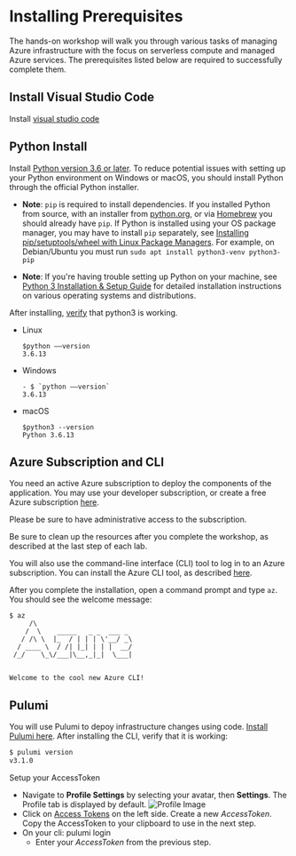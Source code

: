 # Installing Prerequisites

The hands-on workshop will walk you through various tasks of managing Azure infrastructure with the focus on serverless compute and managed Azure services. The prerequisites listed below are required to successfully complete them.

## Install Visual Studio Code
   Install [visual studio code](https://code.visualstudio.com/download)

## Python Install
Install [Python version 3.6 or later](https://www.python.org/downloads/). To reduce potential issues with setting up your Python environment on Windows or macOS, you should install Python through the official Python installer.
   
   * **Note**: `pip` is required to install dependencies. If you installed Python from source, with an installer from [python.org](https://www.python.org/), or 
     via [Homebrew](https://brew.sh/) you should already have `pip`. 
     If Python is installed using your OS package manager, you may have to install `pip` separately, see 
     [Installing pip/setuptools/wheel with Linux Package Managers](https://packaging.python.org/guides/installing-using-linux-tools/). 
     For example, on Debian/Ubuntu you must run `sudo apt install python3-venv python3-pip`
   
   * **Note**: If you're having trouble setting up Python on your machine, 
     see [Python 3 Installation & Setup Guide](https://realpython.com/installing-python/) for detailed installation instructions on various operating systems and distributions.

After installing, [verify](https://phoenixnap.com/kb/check-python-version) that python3 is working.
   * Linux
      ```
     $python ––version
     3.6.13
     ```
   * Windows
     ```
     - $ `python ––version`
     3.6.13
     ```
   * macOS
     ```
     $python3 --version
     Python 3.6.13
     ```

## Azure Subscription and CLI

You need an active Azure subscription to deploy the components of the application. You may use your developer subscription, or create a free Azure subscription [here](https://azure.microsoft.com/free/).

Please be sure to have administrative access to the subscription.

Be sure to clean up the resources after you complete the workshop, as described at the last step of each lab.

You will also use the command-line interface (CLI) tool to log in to an Azure subscription. You can install the Azure CLI tool, as described [here](https://docs.microsoft.com/en-us/cli/azure/install-azure-cli?view=azure-cli-latest).

After you complete the installation, open a command prompt and type `az`. You should see the welcome message:

```
$ az
     /\
    /  \    _____   _ _  ___ _
   / /\ \  |_  / | | | \'__/ _\
  / ____ \  / /| |_| | | |  __/
 /_/    \_\/___|\__,_|_|  \___|


Welcome to the cool new Azure CLI!
```

## Pulumi

You will use Pulumi to depoy infrastructure changes using code. [Install Pulumi here](https://www.pulumi.com/docs/get-started/install/). After installing the CLI, verify that it is working:

```bash
$ pulumi version
v3.1.0
```

Setup your AccessToken
 - Navigate to **Profile Settings** by selecting your avatar, then **Settings**. The Profile tab is displayed by default.
   ![Profile Image](https://www.pulumi.com/images/docs/reference/service/user-profile-page.png)
 - Click on [Access Tokens](https://www.pulumi.com/docs/intro/console/accounts/#access-tokens) on the left side. Create a new *AccessToken*. Copy the AccessToken to your clipboard to use in the next step.
 - On your cli: pulumi login
   * Enter your *AccessToken* from the previous step.